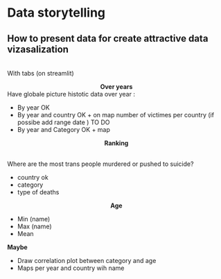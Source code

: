 # Data storytelling

## How to present data for create attractive data vizasalization 
<br>With tabs (on streamlit)</br>

**<center>Over years</center>**
Have globale picture histotic data over year : 

* By year  OK 
* By year and country OK +  on map number of victimes per country (if possibe add range date ) TO DO 
* By  year and Category OK + map

**<center> Ranking</center>**

<br>Where are the most trans people murdered or pushed to suicide? </br>

* country ok 
* category
* type of deaths  

**<center> Age</center>**

* Min (name)
* Max (name)
* Mean 

**Maybe**

* Draw correlation plot between category and age 
* Maps per year and country wih name 
